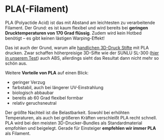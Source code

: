 # PLA(-Filament)

PLA (Polyactide Acid) ist das mit Abstand am leichtesten zu verarbeitende Filament. Der Grund: es ist kaum flexibel und wird bereits bei **geringen Drucktemperaturen von 170 Grad flüssig**. Zudem wird kein Hotbed benötigt – es gibt keinen lästigen Warping-Effekt!

Das ist auch der Grund, warum alle [handlichen 3D-Druck Stifte](https://www.china-gadgets.de/3d-drucker-stift/) mit PLA drucken. Zwar schaffen höherpreisige 3D-Sifte wie der SUNLU SL-300 ([hier in unserem Test](https://www.china-gadgets.de/3d-stift-sunlu-sl-300-test/)) auch ABS, allerdings sieht das Resultat dann nicht mehr so schön aus.

Weitere **Vorteile von PLA** auf einen Blick:

* geringer Verzug
* farbstabil, auch bei längerer UV-Einstrahlung
* biologisch abbaubar
* bereits ab 60 Grad flexibel formbar
* relativ geruchsneutral

Der größte Nachteil ist die Belastbarkeit. Sowohl bei erhöhten Temperaturen, als auch bei größeren Kräften verschleißt PLA recht schnell. PLA wird bei den meisten 3D-Drucker-Bundles als Standardmaterial empfohlen und beigelegt. Gerade für Einsteiger **empfehlen wir immer PLA** als Filament.
